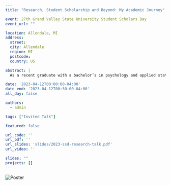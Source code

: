 ```yaml
---
title: "Research, Student Scholarship and Beyond: My Academic Journey"

event: 27th Grand Valley State University Student Scholars Day
event_url: ""

location: Allendale, MI
address:
  street: 
  city: Allendale
  region: MI
  postcode: 
  country: US

abstract: |
  As a recent graduate with a bachelor’s in psychology and applied statistics, Liam will provide an overview of his academic research and reflect on its value for graduate school applications. In his freshman year, Liam began research in an exercise science lab before declaring psychology as a major. In his senior year (2022), Liam was awarded the “Excellence in a Discipline” and the “Robert Hendersen Leadership” awards. Since then, he has engaged in two separate lines of research in social and cognitive psychology which have led to peer-reviewed publications and several manuscripts in progress. As an integral part of his academic journey, Liam will reflect on his participation in the Student Summer Scholars program and discuss the benefits of such programs offered by the Office of Undergraduate Research and Scholarship (OURS). Liam will discuss the importance of faculty mentorship and how active involvement in a research lab has helped prepare him for graduate school and a career in research.

date: '2023-04-12T00:00:00-04:00'
date_end: '2023-04-12T00:30:00-04:00'
all_day: false

authors:
  - admin

tags: ["Invited Talk"]

featured: false

url_code: ''
url_pdf: ''
url_slides: 'slides/2023-ssd-research-talk.pdf'
url_video: ''

slides: ""
projects: []
---
```


<img src="/pictures/2023-ssd-research-talk-pic2.jpg" alt="Poster" style="max-width: 100%; height: auto;" />